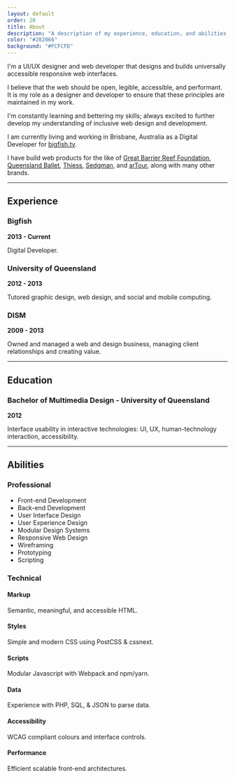 ```yaml
---
layout: default
order: 20
title: About
description: "A description of my experience, education, and abilities."
color: "#282066"
background: "#FCFCFD"
---
```


I'm a UI/UX designer and web developer that designs and builds universally accessible responsive web interfaces.

I believe that the web should be open, legible, accessible, and performant. It is my role as a designer and developer to ensure that these principles are maintained in my work.

I'm constantly learning and bettering my skills; always excited to further develop my understanding of inclusive web design and development.

I am currently living and working in Brisbane, Australia as a Digital Developer for [bigfish.tv](http://bigfish.tv).

I have build web products for the like of [Great Barrier Reef Foundation](https://www.barrierreef.org/), [Queensland Ballet](https://www.queenslandballet.com.au/), [Thiess](http://www.thiess.com/), [Sedgman](http://sedgman.com/), and [arTour](http://www.artour.com.au/), along with many other brands.

***

## Experience

### Bigfish

**2013 - Current**

Digital Developer.

### University of Queensland

**2012 - 2013** 

Tutored graphic design, web design, and social and mobile computing.

### DISM

**2009 - 2013**

Owned and managed a web and design business, managing client relationships and creating value.

***

## Education

### Bachelor of Multimedia Design - University of Queensland

**2012**

Interface usability in interactive technologies: UI, UX, human-technology interaction, accessibility.

***

## Abilities

### Professional

* Front-end Development
* Back-end Development
* User Interface Design
* User Experience Design
* Modular Design Systems
* Responsive Web Design
* Wireframing
* Prototyping
* Scripting

### Technical

#### Markup

Semantic, meaningful, and accessible HTML.

#### Styles

Simple and modern CSS using PostCSS & cssnext.

#### Scripts

Modular Javascript with Webpack and npm/yarn.

#### Data

Experience with PHP, SQL, & JSON to parse data.

#### Accessibility

WCAG compliant colours and interface controls.

#### Performance

Efficient scalable front-end architectures.